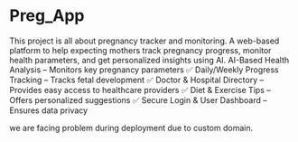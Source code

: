 # Preg_App
This project is all about pregnancy tracker and monitoring.
A web-based platform to help expecting mothers track pregnancy progress, monitor health parameters, and get personalized insights using AI.
AI-Based Health Analysis – Monitors key pregnancy parameters
✅ Daily/Weekly Progress Tracking – Tracks fetal development
✅ Doctor & Hospital Directory – Provides easy access to healthcare providers
✅ Diet & Exercise Tips – Offers personalized suggestions
✅ Secure Login & User Dashboard – Ensures data privacy


we are facing problem during deployment due to custom domain.
